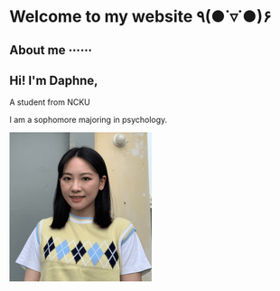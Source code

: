 # Welcome to my website ٩(●˙▿˙●)۶ 

## About me ⋯⋯
## Hi! I'm Daphne,

A student from NCKU 

I am a sophomore majoring in psychology.

![image](https://github.com/minmochang/minmochang.github.io/blob/main/image.png)       





